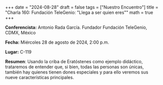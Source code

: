+++
date  = "2024-08-28"
draft = false
tags  = ["Nuestro Encuentro"]
title = "Charla 160: Fundación TeleGenio: \"Llega a ser quien eres\""
math  = true
+++

**Conferencista:** Antonio Rada García. Fundador Fundación TeleGenio, CDMX, México

**Fecha:** Miércoles 28 de agosto de 2024, 2:00 p.m.

**Lugar:** C-119

**Resumen**: Usando la criba de Eratóstenes como ejemplo didáctico, trataremos de entender que, si bien, todas las personas son únicas, también hay quienes tienen dones especiales y para ello veremos sus nueve características principales.
